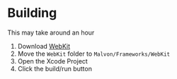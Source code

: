 # Building

This may take around an hour

1. Download [WebKit](https://github.com/WebKit/WebKit)
2. Move the `WebKit` folder to `Malvon/Frameworks/WebKit`
3. Open the Xcode Project
4. Click the build/run button
